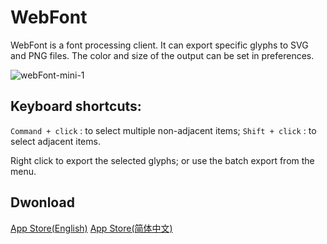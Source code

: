 # WebFont
WebFont is a font processing client. It can export specific glyphs to SVG and PNG files. The color and size of the output can be set in preferences.

![webFont-mini-1](https://user-images.githubusercontent.com/1193966/99191185-006b0480-27a6-11eb-83db-03ad8da655c2.png)

## Keyboard shortcuts:

`Command + click` : to select multiple non-adjacent items;
`Shift + click` : to select adjacent items.

Right click to export the selected glyphs; or use the batch export from the menu.

## Dwonload
<a href="https://itunes.apple.com/us/app/id1181350496">App Store(English)</a>
<a href="https://itunes.apple.com/cn/app/id1181350496">App Store(简体中文)</a>
